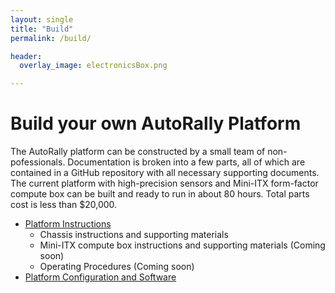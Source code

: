 ```yaml
---
layout: single
title: "Build"
permalink: /build/

header:
  overlay_image: electronicsBox.png

---
```


# Build your own AutoRally Platform

The AutoRally platform can be constructed by a small team of non-pofessionals. Documentation is broken into a few parts, all of which are contained in a GitHub repository with all necessary supporting documents. The current platform with high-precision sensors and Mini-ITX form-factor compute box can be built and ready to run in about 80 hours. Total parts cost is less than $20,000.

  * [Platform Instructions](https://github.com/AutoRally/autorally_platform_instructions/archive/master.zip)
    * Chassis instructions and supporting materials
    * Mini-ITX compute box instructions and supporting materials (Coming soon)
    * Operating Procedures (Coming soon)
  * [Platform Configuration and Software](https://github.com/AutoRally/autorally)
